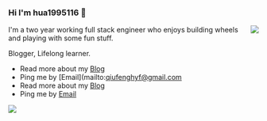 ### Hi I'm hua1995116 👋


<img align="right" src="https://github-readme-stats.vercel.app/api?username=hua1995116&show_icons=true&icon_color=0366d6&text_color=24292e&bg_color=ffffff&hide_title=true" />

I'm a two year working full stack engineer who enjoys building wheels and playing with some fun stuff.

Blogger, Lifelong learner. 

- Read more about my [Blog](https://qiufeng.blue/)
- Ping me by [Email](mailto:qiufenghyf@gmail.com
- Read more about my [Blog](https://qiufeng.blue/)
- Ping me by [Email](mailto:qiufenghyf@gmail.com)


<p>
    <a href="https://qiufeng.blue/">
      <img src="https://github-profile-trophy.vercel.app/?username=hua1995116&theme=flat&title=Stars,Followers,Commit,MultiLanguage&margin-w=5&row=1&column=4" />
    </a>
</p>

